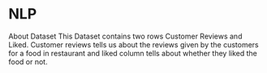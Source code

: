 # NLP

About Dataset
This Dataset contains two rows Customer Reviews and Liked.
Customer reviews tells us about the reviews given by the customers for a food in restaurant and liked column tells about whether they liked the food or not.
